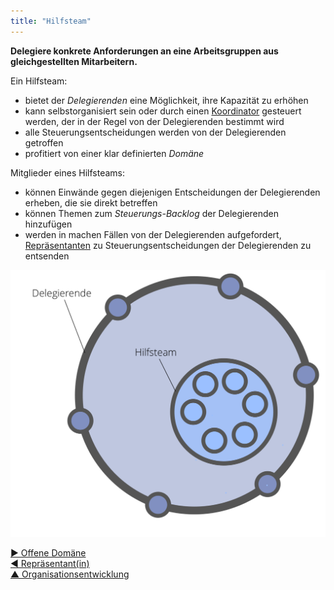 ```yaml
---
title: "Hilfsteam"
---
```



**Delegiere konkrete Anforderungen an eine Arbeitsgruppen aus gleichgestellten Mitarbeitern.**

Ein Hilfsteam:

- bietet der <dfn data-info="Delegierende: Eine Person oder Gruppe, die die Verantwortung für eine Domäne an andere delegiert.">Delegierenden</dfn> eine Möglichkeit, ihre Kapazität zu erhöhen
- kann selbstorganisiert sein oder durch einen [Koordinator](coordinator.html) gesteuert werden, der in der Regel von der Delegierenden bestimmt wird
- alle Steuerungsentscheidungen werden von der Delegierenden getroffen
- profitiert von einer klar definierten <dfn data-info="Domäne: Ein eigener Arbeits-, Einfluss-  und Entscheidungsbereich innerhalb einer Organisation.">Domäne</dfn>

Mitglieder eines Hilfsteams:

- können Einwände gegen diejenigen Entscheidungen der Delegierenden erheben, die sie direkt betreffen
- können Themen zum <dfn data-info="Steuerungs-Backlog: Eine sichtbare, priorisierte Liste von Themen (Treibern), die in Bezug auf die Governance einer Domäne bearbeitet werden müssen.">Steuerungs-Backlog</dfn> der Delegierenden hinzufügen
- werden in machen Fällen von der Delegierenden aufgefordert, [Repräsentanten](representative.html) zu Steuerungsentscheidungen der Delegierenden zu entsenden

![Hilfsteam](img/structural-patterns/helping-team.png)

[&#9654; Offene Domäne](open-domain.html)<br/>[&#9664; Repräsentant(in)](representative.html)<br/>[&#9650; Organisationsentwicklung](building-organizations.html)

